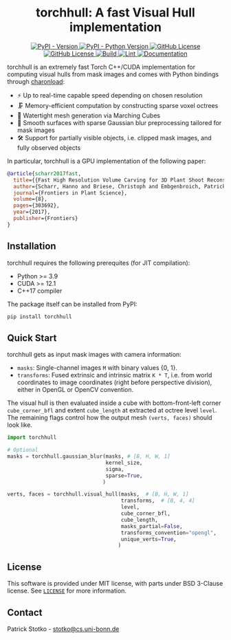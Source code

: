 <h1 align="center">torchhull: A fast Visual Hull implementation</h1>

<!-- start readme -->

<p align="center">
<a href="https://pypi.python.org/pypi/torchhull">
    <img alt="PyPI - Version" src="https://img.shields.io/pypi/v/torchhull">
</a>
<a href="https://pypi.python.org/pypi/torchhull">
    <img alt="PyPI - Python Version" src="https://img.shields.io/pypi/pyversions/torchhull">
</a>
<a href="https://github.com/vc-bonn/torchhull/blob/main/LICENSE">
    <img alt="GitHub License" src="https://img.shields.io/badge/License-MIT-green.svg"/>
</a>
<a href="https://github.com/vc-bonn/torchhull/blob/main/LICENSE">
    <img alt="GitHub License" src="https://img.shields.io/badge/License-BSD--3--Clause-green.svg"/>
</a>
<a href="https://github.com/vc-bonn/torchhull/actions/workflows/build.yml">
    <img alt="Build" src="https://github.com/vc-bonn/torchhull/actions/workflows/build.yml/badge.svg">
</a>
<a href="https://github.com/vc-bonn/torchhull/actions/workflows/lint.yml">
    <img alt="Lint" src="https://github.com/vc-bonn/torchhull/actions/workflows/lint.yml/badge.svg">
</a>
<a href="https://vc-bonn.github.io/torchhull">
    <img alt="Documentation" src="https://img.shields.io/badge/docs-Latest-green.svg"/>
</a>
</p>


torchhull is an extremely fast Torch C++/CUDA implementation for computing visual hulls from mask images and comes with Python bindings through [charonload](https://github.com/vc-bonn/charonload):

- ⚡ Up to real-time capable speed depending on chosen resolution
- 🗜️ Memory-efficient computation by constructing sparse voxel octrees
- 🌊 Watertight mesh generation via Marching Cubes
- 🎈 Smooth surfaces with sparse Gaussian blur preprocessing tailored for mask images
- 🛠️ Support for partially visible objects, i.e. clipped mask images, and fully observed objects


In particular, torchhull is a GPU implementation of the following paper:

```bib
@article{scharr2017fast,
  title={{Fast High Resolution Volume Carving for 3D Plant Shoot Reconstruction}},
  author={Scharr, Hanno and Briese, Christoph and Embgenbroich, Patrick and Fischbach, Andreas and Fiorani, Fabio and M{\"u}ller-Linow, Mark},
  journal={Frontiers in Plant Science},
  volume={8},
  pages={303692},
  year={2017},
  publisher={Frontiers}
}
```


## Installation

torchhull requires the following prerequites (for JIT compilation):

- Python >= 3.9
- CUDA >= 12.1
- C++17 compiler

The package itself can be installed from PyPI:

```sh
pip install torchhull
```


## Quick Start

torchhull gets as input mask images with camera information:

- `masks`: Single-channel images `M` with binary values {0, 1}.
- `transforms`: Fused extrinsic and intrinsic matrix `K * T`, i.e. from world coordinates to image coordinates (right before perspective division), either in OpenGL or OpenCV convention.

The visual hull is then evaluated inside a cube with bottom-front-left corner `cube_corner_bfl` and extent `cube_length` at extracted at octree level `level`. The remaining flags control how the output mesh `(verts, faces)` should look like.

```python
import torchhull

# Optional
masks = torchhull.gaussian_blur(masks, # [B, H, W, 1]
                                kernel_size,
                                sigma,
                                sparse=True,
                               )

verts, faces = torchhull.visual_hull(masks,  # [B, H, W, 1]
                                     transforms,  # [B, 4, 4]
                                     level,
                                     cube_corner_bfl,
                                     cube_length,
                                     masks_partial=False,
                                     transforms_convention="opengl",
                                     unique_verts=True,
                                    )
```


## License

This software is provided under MIT license, with parts under BSD 3-Clause license. See [`LICENSE`](https://github.com/vc-bonn/torchhull/blob/main/LICENSE) for more information.


## Contact

Patrick Stotko - <a href="mailto:stotko@cs.uni-bonn.de">stotko@cs.uni-bonn.de</a><br/>

<!-- end readme -->
